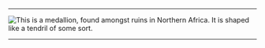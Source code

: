 
---

<img src="{{site.baseurl}}/trail-of-cthulhu/assets/medallion.png" style="float: left; max-width: 25%; max-height: 4em">

This is a medallion, found amongst ruins in Northern Africa.
It is shaped like a tendril of some sort.

---
